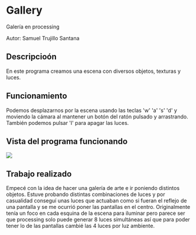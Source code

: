 # Gallery
Galería en processing

Autor: Samuel Trujillo Santana

## Descripcioón
En este programa creamos una escena con diversos objetos, texturas y luces.

## Funcionamiento
Podemos desplazarnos por la escena usando las teclas 'w' 'a' 's' 'd' y moviendo la cámara al mantener un botón del ratón pulsado y arrastrando. También podemos pulsar 'l' para apagar las luces.

## Vista del programa funcionando

![](export.gif)

## Trabajo realizado
Empecé con la idea de hacer una galería de arte e ir poniendo distintos objetos. Estuve probando distintas combinaciones de luces y por casualidad conseguí unas luces que actuaban como si fueran el reflejo de una pantalla y se me ocurrió poner las pantallas en el centro. Originalmente tenía un foco en cada esquina de la escena para iluminar pero parece ser que processing solo puede generar 8 luces simultáneas así que para poder tener lo de las pantallas cambié las 4 luces por luz ambiente.
